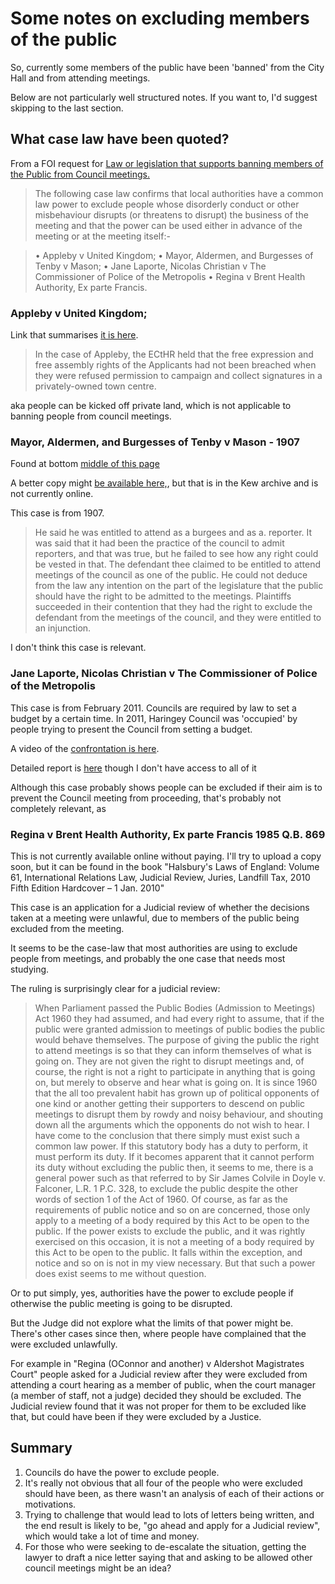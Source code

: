 
# Some notes on excluding members of the public

So, currently some members of the public have been 'banned' from the City Hall and from attending meetings.

Below are not particularly well structured notes. If you want to, I'd suggest skipping to the last section.

## What case law have been quoted?

From a FOI request for [Law or legislation that supports banning members of the Public from Council meetings.](https://www.whatdotheyknow.com/request/law_or_legislation_that_supports?unfold=1)

> The following case law confirms that local authorities have a common law power to exclude people whose disorderly conduct or other misbehaviour disrupts (or threatens to disrupt) the business of the meeting and that the power can be used either in advance of the meeting or at the meeting itself:-

> • Appleby v United Kingdom;
> • Mayor, Aldermen, and Burgesses of Tenby v Mason;
> • Jane Laporte, Nicolas Christian v The Commissioner of Police of the Metropolis
> • Regina v Brent Health Authority, Ex parte Francis.


### Appleby v United Kingdom;

Link that summarises [it is here](https://wiki.openrightsgroup.org/wiki/Appleby_v_UK).

> In the case of Appleby, the ECtHR held that the free expression and free assembly rights of the Applicants had not been breached when they were refused permission to campaign and collect signatures in a privately-owned town centre.

aka people can be kicked off private land, which is not applicable to banning people from council meetings.

### Mayor, Aldermen, and Burgesses of Tenby v Mason - 1907

Found at bottom [middle of this page](https://papuraunewydd.llyfrgell.cymru/view/4184001/4184005)

A better copy might [be available here,](https://discovery.nationalarchives.gov.uk/details/r/C10020031), but that is in the Kew archive and is not currently online. 

This case is from 1907.

> He said he was entitled to attend as a burgees and as a. reporter. It was said that it had been the practice of the council to admit reporters, and that was true, but he failed to see how any right could be vested in that. The defendant thee claimed to be entitled to attend meetings of the council as one of the public. He could not deduce from the law any intention on the part of the legislature that the public should have the right to be admitted to the meetings. Plaintiffs succeeded in their contention that they had the right to exclude the defendant from the meetings of the council, and they were entitled to an injunction.

I don't think this case is relevant.

### Jane Laporte, Nicolas Christian v The Commissioner of Police of the Metropolis

This case is from February 2011. Councils are required by law to set a budget by a certain time. In 2011, Haringey Council was 'occupied' by people trying to present the Council from setting a budget.

A video of the [confrontation is here](https://www.youtube.com/watch?v=CPUp7Sjv3tU&ab_channel=ReelNews).

Detailed report is [here](https://vlex.co.uk/vid/1-jane-laporte-and-793034921) though I don't have access to all of it

Although this case probably shows people can be excluded if their aim is to prevent the Council meeting from proceeding, that's probably not completely relevant, as 


### Regina v Brent Health Authority, Ex parte Francis 1985 Q.B. 869

This is not currently available online without paying. I'll try to upload a copy soon, but it can be found in the book "Halsbury's Laws of England: Volume 61, International Relations Law, Judicial Review, Juries, Landfill Tax, 2010 Fifth Edition Hardcover – 1 Jan. 2010"

This case is an application for a Judicial review of whether the decisions taken at a meeting were unlawful, due to members of the public being excluded from the meeting.

It seems to be the case-law that most authorities are using to exclude people from meetings, and probably the one case that needs most studying.

The ruling is surprisingly clear for a judicial review:

> When Parliament passed the Public Bodies (Admission to Meetings) Act 1960 they had assumed, and had every right to assume, that if the public were granted admission to meetings of public bodies the public would behave themselves. The purpose of giving the public the right to attend meetings is so that they can inform themselves of what is going on. They are not given the right to disrupt meetings and, of course, the right is not a right to participate in anything that is going on, but merely to observe and hear what is going on. It is since 1960 that the all too prevalent habit has grown up of political opponents of one kind or another getting their supporters to descend on public meetings to disrupt them by rowdy and noisy behaviour, and shouting down all the arguments which the opponents do not wish to hear. I have come to the conclusion that there simply must exist such a common law power. If this statutory body has a duty to perform, it must perform its duty. If it becomes apparent that it cannot perform its duty without excluding the public then, it seems to me, there is a general power such as that referred to by Sir James Colvile in Doyle v. Falconer, L.R. 1 P.C. 328, to exclude the public despite the other words of section 1 of the Act of 1960. Of course, as far as the requirements of public notice and so on are concerned, those only apply to a meeting of a body required by this Act to be open to the public. If the power exists to exclude the public, and it was rightly exercised on this occasion, it is not a meeting of a body required by this Act to be open to the public. It falls within the exception, and notice and so on is not in my view necessary. But that such a power does exist seems to me without question.

Or to put simply, yes, authorities have the power to exclude people if otherwise the public meeting is going to be disrupted.

But the Judge did not explore what the limits of that power might be. There's other cases since then, where people have complained that the were excluded unlawfully.

For example in "Regina (OConnor and another) v Aldershot Magistrates Court" people asked for a Judicial review after they were excluded from attending a court hearing as a member of public, when the court manager (a member of staff, not a judge) decided they should be excluded. The Judicial review found that it was not proper for them to be excluded like that, but could have been if they were excluded by a Justice.


## Summary

1. Councils do have the power to exclude people.
2. It's really not obvious that all four of the people who were excluded should have been, as there wasn't an analysis of each of their actions or motivations.
3. Trying to challenge that would lead to lots of letters being written, and the end result is likely to be, "go ahead and apply for a Judicial review", which would take a lot of time and money.
4. For those who were seeking to de-escalate the situation, getting the lawyer to draft a nice letter saying that and asking to be allowed other council meetings might be an idea? 


